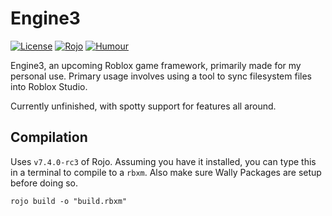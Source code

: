 # Engine3
[![License](https://img.shields.io/github/license/fakexale/engine-next)](https://github.com/fakexale/engine-next/blob/main/LICENSE)
[![Rojo](https://img.shields.io/badge/made_with-rojo-red)](https://github.com/rojo-rbx/rojo)
[![Humour](https://img.shields.io/badge/chefs_kiss-do_they_really-brown)](https://tenor.com/mFI7Nr5f5D2.gif)

Engine3, an upcoming Roblox game framework, primarily made for my personal use. 
Primary usage involves using a tool to sync filesystem files into Roblox Studio.

Currently unfinished, with spotty support for features all around.

## Compilation
Uses ``v7.4.0-rc3`` of Rojo. Assuming you have it installed, you can type this in a terminal to compile to a ``rbxm``. Also make sure Wally Packages are setup before doing so.

```shell
rojo build -o "build.rbxm"
``` 
